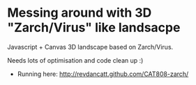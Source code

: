 Messing around with 3D "Zarch/Virus" like landsacpe
===================================================

Javascript + Canvas 3D landscape based on Zarch/Virus.

Needs lots of optimisation and code clean up :)

+ Running here: http://revdancatt.github.com/CAT808-zarch/